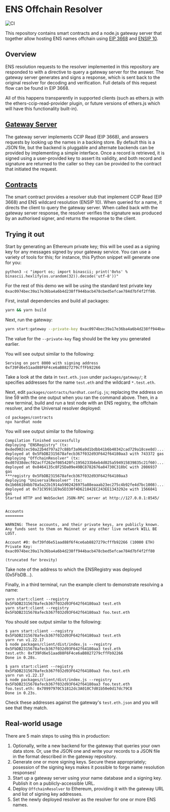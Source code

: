 # ENS Offchain Resolver
![CI](https://github.com/ensdomains/offchain-resolver/actions/workflows/main.yml/badge.svg)


This repository contains smart contracts and a node.js gateway server that together allow hosting ENS names offchain using [EIP 3668](https://eips.ethereum.org/EIPS/eip-3668) and [ENSIP 10](https://docs.ens.domains/ens-improvement-proposals/ensip-10-wildcard-resolution).

## Overview

ENS resolution requests to the resolver implemented in this repository are responded to with a directive to query a gateway server for the answer. The gateway server generates and signs a response, which is sent back to the original resolver for decoding and verification. Full details of this request flow can be found in EIP 3668.

All of this happens transparently in supported clients (such as ethers.js with the ethers-ccip-read-provider plugin, or future versions of ethers.js which will have this functionality built-in).

## [Gateway Server](packages/gateway)

The gateway server implements CCIP Read (EIP 3668), and answers requests by looking up the names in a backing store. By default this is a JSON file, but the backend is pluggable and alternate backends can be provided by implementing a simple interface. Once a record is retrieved, it is signed using a user-provided key to assert its validity, and both record and signature are returned to the caller so they can be provided to the contract that initiated the request.

## [Contracts](packages/contracts)

The smart contract provides a resolver stub that implement CCIP Read (EIP 3668) and ENS wildcard resolution (ENSIP 10). When queried for a name, it directs the client to query the gateway server. When called back with the gateway server response, the resolver verifies the signature was produced by an authorised signer, and returns the response to the client.

## Trying it out

Start by generating an Ethereum private key; this will be used as a signing key for any messages signed by your gateway service. You can use a variety of tools for this; for instance, this Python snippet will generate one for you:

```
python3 -c "import os; import binascii; print('0x%s' % binascii.hexlify(os.urandom(32)).decode('utf-8'))"
```

For the rest of this demo we will be using the standard test private key `0xac0974bec39a17e36ba4a6b4d238ff944bacb478cbed5efcae784d7bf4f2ff80`.

First, install dependencies and build all packages:

```bash
yarn && yarn build
```

Next, run the gateway:

```bash
yarn start:gateway --private-key 0xac0974bec39a17e36ba4a6b4d238ff944bacb478cbed5efcae784d7bf4f2ff80 --data test.eth.json
```

The value for the `--private-key` flag should be the key you generated earlier.

You will see output similar to the following:
```
Serving on port 8000 with signing address 0xf39Fd6e51aad88F6F4ce6aB8827279cffFb92266
```

Take a look at the data in `test.eth.json` under `packages/gateway/`; it specifies addresses for the name `test.eth` and the wildcard `*.test.eth`.

Next, edit `packages/contracts/hardhat.config.js`; replacing the address on line 59 with the one output when you ran the command above. Then, in a new terminal, build and run a test node with an ENS registry, the offchain resolver, and the Universal resolver deployed:

```
cd packages/contracts
npx hardhat node
```

You will see output similar to the following:

```
Compilation finished successfully
deploying "ENSRegistry" (tx: 0xded902cec50a22b4d797a27c88bf3a96a9d1bdbb41b6b40342cad729a18cee8d)...: deployed at 0x5FbDB2315678afecb367f032d93F642f64180aa3 with 743372 gas
deploying "OffchainResolver" (tx: 0xd07d38decf02acff262ef085420fc1956233b6eb4d025a594915839835c21f60)...: deployed at 0x8464135c8F25Da09e49BC8782676a84730C318bC with 2086937 gas
***registry 0x5FbDB2315678afecb367f032d93F642f64180aa3
deploying "UniversalResolver" (tx: 0x1b666104bb78a5a22b1914a5902426975a88eaaab23ec275c4b92fe4d7bc1008)...: deployed at 0x71C95911E9a5D330f4D621842EC243EE1343292e with 1566841 gas
Started HTTP and WebSocket JSON-RPC server at http://127.0.0.1:8545/


Accounts
========

WARNING: These accounts, and their private keys, are publicly known.
Any funds sent to them on Mainnet or any other live network WILL BE LOST.

Account #0: 0xf39fd6e51aad88f6f4ce6ab8827279cfffb92266 (10000 ETH)
Private Key: 0xac0974bec39a17e36ba4a6b4d238ff944bacb478cbed5efcae784d7bf4f2ff80

(truncated for brevity)
```

Take note of the address to which the ENSRegistry was deployed (0x5FbDB...).

Finally, in a third terminal, run the example client to demonstrate resolving a name:

```
yarn start:client --registry 0x5FbDB2315678afecb367f032d93F642f64180aa3 test.eth
yarn start:client --registry 0x5FbDB2315678afecb367f032d93F642f64180aa3 foo.test.eth
```

You should see output similar to the following:

```
$ yarn start:client --registry 0x5FbDB2315678afecb367f032d93F642f64180aa3 test.eth
yarn run v1.22.17
$ node packages/client/dist/index.js --registry 0x5FbDB2315678afecb367f032d93F642f64180aa3 test.eth
test.eth: 0xf39Fd6e51aad88F6F4ce6aB8827279cffFb92266
Done in 0.28s.

$ yarn start:client --registry 0x5FbDB2315678afecb367f032d93F642f64180aa3 foo.test.eth
yarn run v1.22.17
$ node packages/client/dist/index.js --registry 0x5FbDB2315678afecb367f032d93F642f64180aa3 foo.test.eth
foo.test.eth: 0x70997970C51812dc3A010C7d01b50e0d17dc79C8
Done in 0.23s.
```

Check these addresses against the gateway's `test.eth.json` and you will see that they match.


## Real-world usage

There are 5 main steps to using this in production:

 1. Optionally, write a new backend for the gateway that queries your own data store. Or, use the JSON one and write your records to a JSON file in the format described in the gateway repository.
 2. Generate one or more signing keys. Secure these appropriately; posession of the signing keys makes it possible to forge name resolution responses!
 3. Start up a gateway server using your name database and a signing key. Publish it on a publicly-accessible URL.
 4. Deploy `OffchainResolver` to Ethereum, providing it with the gateway URL and list of signing key addresses.
 5. Set the newly deployed resolver as the resolver for one or more ENS names.
